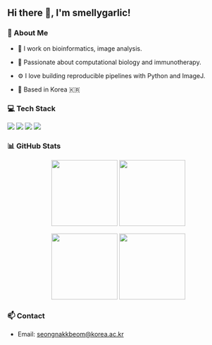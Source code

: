 ## Hi there 👋, I'm smellygarlic!

### 🧬 About Me

* 🔬 I work on bioinformatics, image analysis.

* 🧠 Passionate about computational biology and immunotherapy.

* ⚙️ I love building reproducible pipelines with Python and ImageJ.

* 📍 Based in Korea 🇰🇷

### 💻 Tech Stack
<div align="left"> <img src="https://img.shields.io/badge/Python-3776AB?style=flat-square&logo=python&logoColor=white"/> <img src="https://img.shields.io/badge/ImageJ-0099CC?style=flat-square&logo=ImageJ&logoColor=white"/> <img src="https://img.shields.io/badge/Linux-FCC624?style=flat-square&logo=linux&logoColor=black"/> <img src="https://img.shields.io/badge/Git-F05032?style=flat-square&logo=git&logoColor=white"/> </div>

### 📊 GitHub Stats

<p align="center">
  <img src="https://github-readme-stats.vercel.app/api?username=smellygarlic&show_icons=true&theme=github_light" height="150"/>
  <img src="https://github-readme-stats.vercel.app/api/top-langs/?username=smellygarlic&layout=compact&theme=github_light" height="150"/>
</p>

<p align="center">
  <img src="https://github-readme-streak-stats.herokuapp.com/?user=smellygarlic&theme=github_light&hide_border=true" height="150"/>
  <img src="https://github-profile-summary-cards.vercel.app/api/cards/profile-details?username=smellygarlic&theme=github_light" height="150"/>
</p>

### 📫 Contact
* Email: seongnakkbeom@korea.ac.kr
